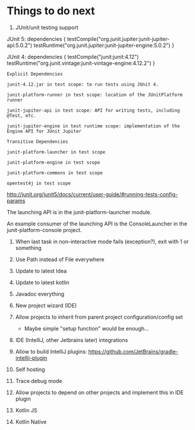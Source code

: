 # Things to do next

1. JUnit/unit testing support

JUnit 5:
dependencies {
    testCompile("org.junit.jupiter:junit-jupiter-api:5.0.2")
    testRuntime("org.junit.jupiter:junit-jupiter-engine:5.0.2")
}

JUnit 4:
dependencies {
    testCompile("junit:junit:4.12")
    testRuntime("org.junit.vintage:junit-vintage-engine:4.12.2")
}


```
Explicit Dependencies

junit-4.12.jar in test scope: to run tests using JUnit 4.

junit-platform-runner in test scope: location of the JUnitPlatform runner

junit-jupiter-api in test scope: API for writing tests, including @Test, etc.

junit-jupiter-engine in test runtime scope: implementation of the Engine API for JUnit Jupiter

Transitive Dependencies

junit-platform-launcher in test scope

junit-platform-engine in test scope

junit-platform-commons in test scope

opentest4j in test scope
```

http://junit.org/junit5/docs/current/user-guide/#running-tests-config-params

The launching API is in the junit-platform-launcher module.

An example consumer of the launching API is the ConsoleLauncher in the junit-platform-console project.



1. When last task in non-interactive mode fails (exception?), exit with 1 or something

1. Use Path instead of File everywhere

1. Update to latest Idea

1. Update to latest kotlin

1. Javadoc everything

1. New project wizard (IDE)

1. Allow projects to inherit from parent project configuration/config set
	- Maybe simple "setup function" would be enough...

1. IDE (IntelliJ, other Jetbrains later) integrations

1. Allow to build IntelliJ plugins: https://github.com/JetBrains/gradle-intellij-plugin

1. Self hosting

1. Trace debug mode

1. Allow projects to depend on other projects and implement this in IDE plugin

1. Kotlin JS

1. Kotlin Native
